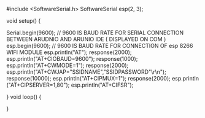 #include <SoftwareSerial.h>
SoftwareSerial esp(2, 3);

void setup() { 

Serial.begin(9600);   // 9600 IS BAUD RATE FOR SERIAL CONNECTION BETWEEN ARUDNIO AND ARUNIO IDE ( DISPLAYED ON COM )
esp.begin(9600);      //  9600 IS BAUD RATE FOR CONNECTION OF esp 8266 WIFI MODULE
esp.println("AT"); 
response(2000); 
esp.println("AT+CIOBAUD=9600"); 
response(1000); 
esp.println("AT+CWMODE=1"); 
response(2000);
esp.println("AT+CWJAP=\"SSIDNAME\",\"SSIDPASSWORD\"\r\n"); 
response(10000); 
esp.println("AT+CIPMUX=1");
response(2000); 
esp.println ("AT+CIPSERVER=1,80");
esp.println("AT+CIFSR"); 

}
void loop() { 

}
